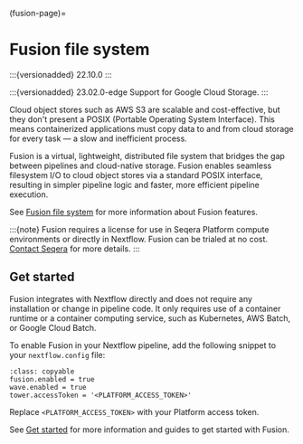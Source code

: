 (fusion-page)=

# Fusion file system

:::{versionadded} 22.10.0
:::

:::{versionadded} 23.02.0-edge
Support for Google Cloud Storage.
:::

Cloud object stores such as AWS S3 are scalable and cost-effective, but they don't present a POSIX (Portable Operating System Interface). This means containerized applications must copy data to and from cloud storage for every task — a slow and inefficient process.

Fusion is a virtual, lightweight, distributed file system that bridges the gap between pipelines and cloud-native storage. Fusion enables seamless filesystem I/O to cloud object stores via a standard POSIX interface, resulting in simpler pipeline logic and faster, more efficient pipeline execution.

See [Fusion file system](https://docs.seqera.io/fusion) for more information about Fusion features.

:::{note}
Fusion requires a license for use in Seqera Platform compute environments or directly in Nextflow. Fusion can be trialed at no cost. [Contact Seqera](https://seqera.io/contact-us/) for more details.
:::

## Get started

Fusion integrates with Nextflow directly and does not require any installation or change in pipeline code. It only requires use of a container runtime or a container computing service, such as Kubernetes, AWS Batch, or Google Cloud Batch.

To enable Fusion in your Nextflow pipeline, add the following snippet to your `nextflow.config` file:

```{code-block} nextflow
:class: copyable
fusion.enabled = true
wave.enabled = true
tower.accessToken = '<PLATFORM_ACCESS_TOKEN>'
```

Replace `<PLATFORM_ACCESS_TOKEN>` with your Platform access token.

See [Get started](https://docs.seqera.io/fusion/get-started) for more information and guides to get started with Fusion.
